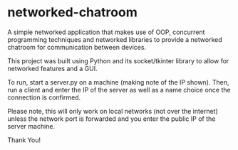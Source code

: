 # networked-chatroom
 
A simple networked application that makes use of OOP, concurrent programming techniques and networked libraries to provide a networked chatroom for communication between devices.

This project was built using Python and its socket/tkinter library to allow for networked features and a GUI.

To run, start a server.py on a machine (making note of the IP shown).
Then, run a client and enter the IP of the server as well as a name choice once the connection is confirmed.

Please note, this will only work on local networks (not over the internet) unless the network port is forwarded and you enter the public IP of the server machine.

Thank You!
